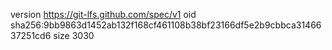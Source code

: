 version https://git-lfs.github.com/spec/v1
oid sha256:9bb9863d1452ab132f168cf461108b38bf23166df5e2b9cbbca3146637251cd6
size 3030
